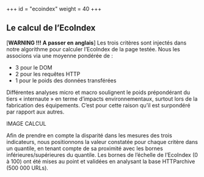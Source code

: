 +++
id = "ecoindex"
weight = 40
+++

## Le calcul de l’EcoIndex

[**WARNING !!! A passer en anglais**] Les trois critères sont injectés dans notre algorithme pour calculer l’EcoIndex de
la page testée. Nous les associons via une moyenne pondérée de :

- 3 pour le DOM
- 2 pour les requêtes HTTP
- 1 pour le poids des données transférées

Différentes analyses micro et macro soulignent le poids prépondérant du tiers « internaute » en terme d’impacts
environnementaux, surtout lors de la fabrication des équipements. C’est pour cette raison qu’il est surpondéré par
rapport aux autres.

IMAGE CALCUL

Afin de prendre en compte la disparité dans les mesures des trois indicateurs, nous positionnons la valeur constatée
pour chaque critère dans un quantile, en tenant compte de sa proximité avec les bornes inférieures/supérieures du
quantile. Les bornes de l’échelle de l’EcoIndex (0 à 100) ont été mises au point et validées en analysant la base
HTTParchive (500 000 URLs).
